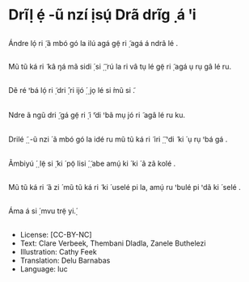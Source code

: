 # Drĩḷ ẹ́ -ũ nzí ịsụ́ Drã drĩg ̣ á ꞌi

##
Ándre lọ́ ri ̣̃ ã mbó gó la ilú
agá gẹ̃ ri ̣̃ agá á ndrâ lé .

##
Mũ tũ ká ri ̃ kâ ŋá mã sidi
̣́ si
̣̃ ̣̃
rú la ri vâ tụ lé gẹ̃ ri ̣̃ agá
ụ rụ gâ lé ru.

##
Dẽ ré ꞌbá lọ́ ri ̣̃ dri ̣̂ ri ijó
̣́ ̣ jọ lé
si ́mũ si ̃.

##
Ndre ã ngũ dri ̣̃ gá gẹ̃ ri ̣̃
i ̃ꞌdi ꞌbã mụ jó ri ̃ agâ lé ru
ku.

##
Drilé
̣̃ ̣ -ũ nzi ́ ã mbó gó la
idé ru mũ tũ ká ri ̃ iri
̣̃ ̣̃ ꞌdi ̃ ki ́
ụ rụ ꞌbá gá .

##
Ãmbiyú
̣́ ̣ lẹ̃ si ̣̃ ki ́ pọ̃ lisi
̣́ ̣̃ abe
amụ́ ki ́ ki ́ ã zã kolé .

##
Mũ tũ ká ri ̃ ã zi ́ mũ tũ ká ri ̃ ki ́
uselé pi la, amụ́ ru
ꞌbulé pi ꞌdã ki ́ selé .

##
Áma á si ̣́ mvu trẹ̃ yi.̣́

##
* License: [CC-BY-NC]
* Text: Clare Verbeek, Thembani Dladla, Zanele Buthelezi
* Illustration: Cathy Feek
* Translation: Delu Barnabas
* Language: luc
